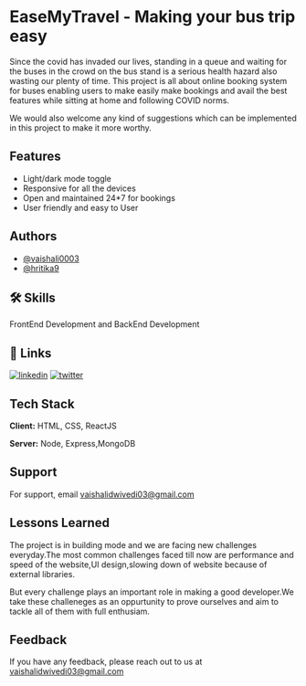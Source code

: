 
# EaseMyTravel - Making your bus trip easy

Since the covid has invaded our lives, standing in a queue and waiting for the buses in the crowd on the bus stand is a serious health hazard also wasting our plenty of time.
This project is all about online booking system for buses enabling users to make easily make bookings and avail the best features while sitting at home and following COVID norms.

We would also welcome any kind of suggestions which can be implemented in this project to make it more worthy.
## Features

- Light/dark mode toggle
- Responsive for all the devices
- Open and maintained 24*7 for bookings
- User friendly and easy to User



## Authors

- [@vaishali0003](https://www.github.com/vaishali0003)
- [@hritika9](https://www.github.com/hritika9)


## 🛠 Skills
FrontEnd Development and BackEnd Development


## 🔗 Links
[![linkedin](https://img.shields.io/badge/linkedin-0A66C2?style=for-the-badge&logo=linkedin&logoColor=white)](https://www.linkedin.com/in/vaishali-dwivedi-b46774225/)
[![twitter](https://img.shields.io/badge/twitter-1DA1F2?style=for-the-badge&logo=twitter&logoColor=white)](https://twitter.com/Vaishali00003)


## Tech Stack

**Client:** HTML, CSS, ReactJS

**Server:** Node, Express,MongoDB


## Support

For support, email vaishalidwivedi03@gmail.com 


## Lessons Learned

The project is in building mode and we are facing new challenges everyday.The most common challenges faced till now are performance and speed of the website,UI design,slowing down of website because of external libraries.

But every challenge plays an important role in making a good developer.We take these challeneges as an oppurtunity to prove ourselves and aim to tackle all of them with full enthusiam.


## Feedback

If you have any feedback, please reach out to us at vaishalidwivedi03@gmail.com

